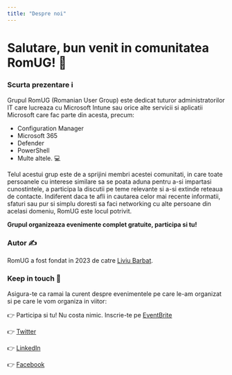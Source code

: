 ```yaml
---
title: "Despre noi"
---
```


# Salutare, bun venit in comunitatea RomUG! :wave:

### Scurta prezentare :information_source:

Grupul RomUG (Romanian User Group) este dedicat tuturor administratorilor IT care lucreaza cu Microsoft Intune sau orice alte servicii si aplicatii Microsoft care fac parte din acesta, precum: 
* Configuration Manager
* Microsoft 365
* Defender
* PowerShell
* Multe altele. :computer:

Telul acestui grup este de a sprijini membri acestei comunitati, in care toate persoanele cu interese similare sa se poata aduna pentru a-si impartasi cunostintele, a participa la discutii pe teme relevante si a-si extinde reteaua de contacte. Indiferent daca te afli in cautarea celor mai recente informatii, sfaturi sau pur si simplu doresti sa faci networking cu alte persoane din acelasi domeniu, RomUG este locul potrivit.

**Grupul organizeaza evenimente complet gratuite, participa si tu!**

### Autor :writing_hand:
RomUG a fost fondat in 2023 de catre [Liviu Barbat](https://www.linkedin.com/in/liviu-b-a22810147/).

### Keep in touch :call_me_hand:

Asigura-te ca ramai la curent despre evenimentele pe care le-am organizat si pe care le vom organiza in viitor:

:point_right: Participa si tu! Nu costa nimic. Inscrie-te pe [EventBrite](https://www.eventbrite.com/e/romug-intune-tickets-675157402967)

:point_right: [Twitter](https://twitter.com/RomanianUG)

:point_right: [LinkedIn](https://www.linkedin.com/company/romug)

:point_right: [Facebook](https://www.facebook.com/RomanianUG)